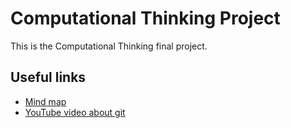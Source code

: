 # Computational Thinking Project
This is the Computational Thinking final project.

## Useful links
* [Mind map](https://www.mindmeister.com/1275416412?t=1jUUQBfOL3#)
* [YouTube video about git](https://www.youtube.com/watch?v=SWYqp7iY_Tc#)
